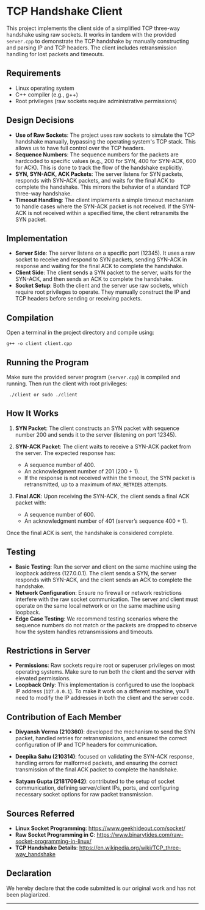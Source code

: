# TCP Handshake Client

This project implements the client side of a simplified TCP three-way handshake using raw sockets. It works in tandem 
with the provided `server.cpp` to demonstrate the TCP handshake by manually constructing and parsing IP and TCP headers. 
The client includes retransmission handling for lost packets and timeouts.

## Requirements
- Linux operating system
- C++ compiler (e.g., g++)
- Root privileges (raw sockets require administrative permissions)

## Design Decisions
- **Use of Raw Sockets**: The project uses raw sockets to simulate the TCP handshake manually, bypassing the operating system's TCP stack. This allows us to have full control over the TCP headers.
- **Sequence Numbers**: The sequence numbers for the packets are hardcoded to specific values (e.g., 200 for SYN, 400 for SYN-ACK, 600 for ACK). This is done to track the flow of the handshake explicitly.
- **SYN, SYN-ACK, ACK Packets**: The server listens for SYN packets, responds with SYN-ACK packets, and waits for the final ACK to complete the handshake. This mirrors the behavior of a standard TCP three-way handshake.
- **Timeout Handling**: The client implements a simple timeout mechanism to handle cases where the SYN-ACK packet is not received. If the SYN-ACK is not received within a specified time, the client retransmits the SYN packet.

## Implementation
- **Server Side**: The server listens on a specific port (12345). It uses a raw socket to receive and respond to SYN packets, sending SYN-ACK in response and waiting for the final ACK to complete the handshake.
- **Client Side**: The client sends a SYN packet to the server, waits for the SYN-ACK, and then sends an ACK to complete the handshake.
- **Socket Setup**: Both the client and the server use raw sockets, which require root privileges to operate. They manually construct the IP and TCP headers before sending or receiving packets.


## Compilation
Open a terminal in the project directory and compile using:

    g++ -o client client.cpp

## Running the Program
Make sure the provided server program (`server.cpp`) is compiled and running.
Then run the client with root privileges:

     ./client or sudo ./client

## How It Works
1. **SYN Packet**: The client constructs an SYN packet with sequence number 200 and sends
   it to the server (listening on port 12345).

2. **SYN-ACK Packet**: The client waits to receive a SYN-ACK packet from the server.
   The expected response has:
    - A sequence number of 400.
    - An acknowledgment number of 201 (200 + 1).
    - If the response is not received within the timeout, the SYN packet is retransmitted, up to a maximum of `MAX_RETRIES` attempts.

3. **Final ACK**: Upon receiving the SYN-ACK, the client sends a final ACK packet with:
    - A sequence number of 600.
    - An acknowledgment number of 401 (server’s sequence 400 + 1).

Once the final ACK is sent, the handshake is considered complete.

## Testing
- **Basic Testing**: Run the server and client on the same machine using the loopback address (127.0.0.1). The client sends a SYN, the server responds with SYN-ACK, and the client sends an ACK to complete the handshake.
- **Network Configuration**: Ensure no firewall or network restrictions interfere with the raw socket communication. The server and client must operate on the same local network or on the same machine using loopback.
- **Edge Case Testing**: We recommend testing scenarios where the sequence numbers do not match or the packets are dropped to observe how the system handles retransmissions and timeouts.

## Restrictions in Server
- **Permissions**: Raw sockets require root or superuser privileges on most operating systems. Make sure to run both the client and the server with elevated permissions.
- **Loopback Only**: This implementation is configured to use the loopback IP address (`127.0.0.1`). To make it work on a different machine, you'll need to modify the IP addresses in both the client and the server code.

## Contribution of Each Member

- **Divyansh Verma (210360)**: developed the mechanism to send the SYN packet, handled retries for retransmissions, and ensured the correct configuration of IP and TCP headers for communication.

- **Deepika Sahu (210314)**: focused on validating the SYN-ACK response, handling errors for malformed packets, and ensuring the correct transmission of the final ACK packet to complete the handshake.

- **Satyam Gupta (218170942)**: contributed to the setup of socket communication, defining server/client IPs, ports, and configuring necessary socket options for raw packet transmission.



## Sources Referred
- **Linux Socket Programming**: https://www.geekhideout.com/socket/
- **Raw Socket Programming in C**: https://www.binarytides.com/raw-socket-programming-in-linux/
- **TCP Handshake Details**: https://en.wikipedia.org/wiki/TCP_three-way_handshake

## Declaration
We hereby declare that the code submitted is our original work and has not been plagiarized.
 
---

